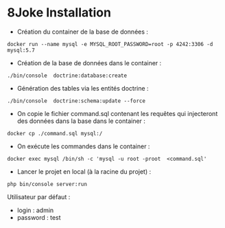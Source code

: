 ﻿8Joke Installation
========================

- Création du container de la base de données : 

```
docker run --name mysql -e MYSQL_ROOT_PASSWORD=root -p 4242:3306 -d mysql:5.7
```

- Création de la base de données dans le container :

```
./bin/console  doctrine:database:create
```

- Génération des tables via les entités doctrine :

```
./bin/console  doctrine:schema:update --force
```

- On copie le fichier command.sql contenant les requêtes qui injecteront des données dans la base dans le container :

```
docker cp ./command.sql mysql:/
```

- On exécute les commandes dans le container :

```
docker exec mysql /bin/sh -c 'mysql -u root -proot  <command.sql'
```

- Lancer le projet en local (à la racine du projet) :
```
php bin/console server:run
```

Utilisateur par défaut :
- login : admin
- password : test
